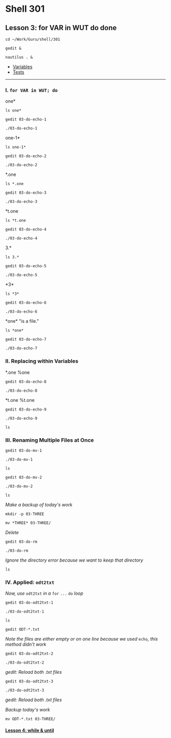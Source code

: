 # Shell 301
## Lesson 3: for VAR in WUT do done

`cd ~/Work/Guru/shell/301`

`gedit &`

`nautilus . &`

- [Variables](https://github.com/inkVerb/guru/blob/master/301-shell/Variables.md)
- [Tests](https://github.com/inkVerb/guru/blob/master/301-shell/Tests.md)
___

### I. `for VAR in WUT; do`

one*

`ls one*`

`gedit 03-do-echo-1`

`./03-do-echo-1`

one-1*

`ls one-1*`

`gedit 03-do-echo-2`

`./03-do-echo-2`

*.one

`ls *.one`

`gedit 03-do-echo-3`

`./03-do-echo-3`

*t.one

`ls *t.one`

`gedit 03-do-echo-4`

`./03-do-echo-4`

3.*

`ls 3.*`

`gedit 03-do-echo-5`

`./03-do-echo-5`

\*3*

`ls *3*`

`gedit 03-do-echo-6`

`./03-do-echo-6`

\*one* "is a file."

`ls *one*`

`gedit 03-do-echo-7`

`./03-do-echo-7`

### II. Replacing within Variables

*.one %one

`gedit 03-do-echo-8`

`./03-do-echo-8`

*t.one %t.one

`gedit 03-do-echo-9`

`./03-do-echo-9`

`ls`

### III. Renaming Multiple Files at Once

`gedit 03-do-mv-1`

`./03-do-mv-1`

`ls`

`gedit 03-do-mv-2`

`./03-do-mv-2`

`ls`

*Make a backup of today's work*

`mkdir -p 03-THREE`

`mv *THREE* 03-THREE/`

*Delete*

`gedit 03-do-rm`

`./03-do-rm`

*Ignore the directory error because we want to keep that directory*

`ls`

### IV. Applied: `odt2txt`

*Now, use* `odt2txt` *in a* `for` `...` `do` *loop*

`gedit 03-do-odt2txt-1`

`./03-do-odt2txt-1`

`ls`

`gedit ODT-*.txt`

*Note the files are either empty or on one line because we used* `echo`*, this method didn't work*

`gedit 03-do-odt2txt-2`

`./03-do-odt2txt-2`

*gedit: Reload both .txt files*

`gedit 03-do-odt2txt-3`

`./03-do-odt2txt-3`

*gedit: Reload both .txt files*

*Backup today's work*

`mv ODT-*.txt 03-THREE/`

#### [Lesson 4: while & until](https://github.com/inkVerb/guru/blob/master/301-shell/Lesson-04.md)
